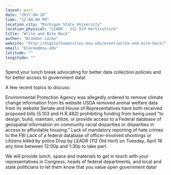 ```yaml
---
layout: post
date: "2017-04-18"
time: "12:00:00 PM"
location_city: "Michigan State University"
location_physical: "LEADR - 112 Old Horticulture"
title: "Write and Bite Back"
author: "Brandon Locke"
website: "http://digitalhumanities.msu.edu/event/write-and-bite-back/"
email: "blocke@msu.edu"
latitude: ""
longitude: ""
---
```


Spend your lunch break advocating for better data collection policies and for better access to government data!

A few recent topics to discuss:

Environmental Protection Agency was allegedly ordered to remove climate change information from its website
USDA removed animal welfare data from its website
Senate and House of Representatives have both received proposed bills (S.103 and H.R.482) prohibiting funding from being used “to design, build, maintain, utilize, or provide access to a Federal database of geospatial information on community racial disparities or disparities in access to affordable housing.”
Lack of mandatory reporting of hate crimes to the FBI
Lack of a federal database of officer-involved shootings or citizens killed by police
Drop by LEADR (112 Old Hort) on Tuesday, April 18 any time between 12:00p and 1:30p to take part.

We will provide lunch, space and materials to get in touch with your representatives in Congress, heads of federal departments, and local and state politicians to let them know that you value open government data!
